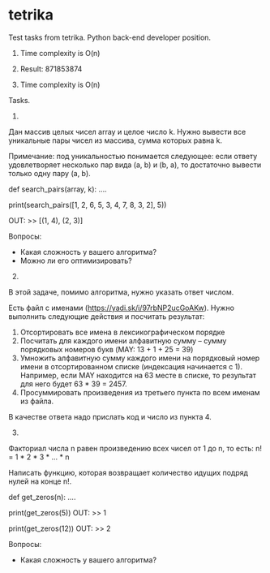 # tetrika
Test tasks from tetrika. Python back-end developer position.


1. Time complexity is O(n)

2. Result: 871853874

3. Time complexity is O(n)


Tasks.

1.
Дан массив целых чисел array и целое число k. Нужно вывести все уникальные пары чисел из массива, сумма которых равна k.

Примечание: под уникальностью понимается следующее: если ответу удовлетворяет несколько пар вида (a, b) и (b, a), то достаточно вывести только одну пару (a, b).


def search_pairs(array, k):
....


print(search_pairs([1, 2, 6, 5, 3, 4, 7, 8, 3, 2], 5))

OUT: >> [(1, 4), (2, 3)]


Вопросы:
- Какая сложность у вашего алгоритма?
- Можно ли его оптимизировать?



2.
В этой задаче, помимо алгоритма, нужно указать ответ числом.

Есть файл с именами (https://yadi.sk/i/97rbNP2ucGoAKw). Нужно выполнить следующие действия и посчитать результат:

1) Отсортировать все имена в лексикографическом порядке
2) Посчитать для каждого имени алфавитную сумму – сумму порядковых номеров букв (MAY: 13 + 1 + 25 = 39)
3) Умножить алфавитную сумму каждого имени на порядковый номер имени в отсортированном списке (индексация начинается с 1). Например, если MAY находится на 63 месте в списке, то результат для него будет 63 * 39 = 2457.
4) Просуммировать произведения из третьего пункта по всем именам из файла.

В качестве ответа надо прислать код и число из пункта 4.



3.
Факториал числа n равен произведению всех чисел от 1 до n, то есть:
n! = 1 * 2 * 3 * ... * n

Написать функцию, которая возвращает количество идущих подряд нулей на конце n!.

def get_zeros(n):
....

print(get_zeros(5))
OUT: >> 1

print(get_zeros(12))
OUT: >> 2


Вопросы:
- Какая сложность у вашего алгоритма?
